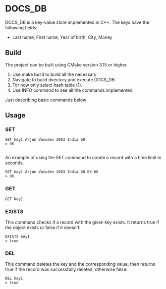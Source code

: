 # DOCS_DB

DOCS_DB is a key-value store implemented in C++. The keys have the following fields:
- Last name, First name, Year of birth, City, Money
  
## Build

The project can be built using CMake version 3.15 or higher.
1. Use make build to build all the necessary
2. Navigate to build directory and execute DOCS_DB
3. For now only select hash table (1).
4. Use INFO command to see all the commands implemented

Just describing basic commands below

## Usage


### SET

```
SET key1 Arjun Vasudev 2003 India 60 
> OK
 
```
An example of using the SET command to create a record with a time limit in seconds. 
```
SET key1 Arjun Vasudev 2003 India 60 EX 60 
> OK
```

### GET

```
GET key1
```

### EXISTS

This command checks if a record with the given key exists. It returns true if the object exists or false if it doesn't:
```
EXISTS key1
> true
```

### DEL

This command deletes the key and the corresponding value, then returns true if the record was successfully deleted, otherwise false:
```
DEL key1
> true
```

